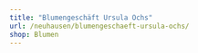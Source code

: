 ```yaml
---
title: "Blumengeschäft Ursula Ochs"
url: /neuhausen/blumengeschaeft-ursula-ochs/
shop: Blumen
---
```

